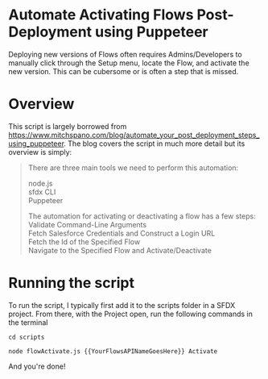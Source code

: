 # Automate Activating Flows Post-Deployment using Puppeteer

Deploying new versions of Flows often requires Admins/Developers to manually click through the Setup menu, locate the Flow, and activate the new version. This can be cubersome or is often a step that is missed.

# Overview
This script is largely borrowed from https://www.mitchspano.com/blog/automate_your_post_deployment_steps_using_puppeteer. The blog covers the script in much more detail but its overview is simply:

> There are three main tools we need to perform this automation:
>
> node.js  
> sfdx CLI  
> Puppeteer  
> 
> The automation for activating or deactivating a flow has a few steps:
> Validate Command-Line Arguments  
> Fetch Salesforce Credentials and Construct a Login URL  
> Fetch the Id of the Specified Flow  
> Navigate to the Specified Flow and Activate/Deactivate  

# Running the script

To run the script, I typically first add it to the scripts folder in a SFDX project. From there, with the Project open, run the following commands in the terminal

`cd scripts`

`node flowActivate.js {{YourFlowsAPINameGoesHere}} Activate`

And you're done!
